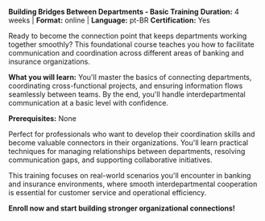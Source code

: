 **Building Bridges Between Departments - Basic Training**
**Duration:** 4 weeks | **Format:** online | **Language:** pt-BR
**Certification:** Yes

Ready to become the connection point that keeps departments working together smoothly? This foundational course teaches you how to facilitate communication and coordination across different areas of banking and insurance organizations.

**What you will learn:**
You'll master the basics of connecting departments, coordinating cross-functional projects, and ensuring information flows seamlessly between teams. By the end, you'll handle interdepartmental communication at a basic level with confidence.

**Prerequisites:**
None

Perfect for professionals who want to develop their coordination skills and become valuable connectors in their organizations. You'll learn practical techniques for managing relationships between departments, resolving communication gaps, and supporting collaborative initiatives.

This training focuses on real-world scenarios you'll encounter in banking and insurance environments, where smooth interdepartmental cooperation is essential for customer service and operational efficiency.

**Enroll now and start building stronger organizational connections!**